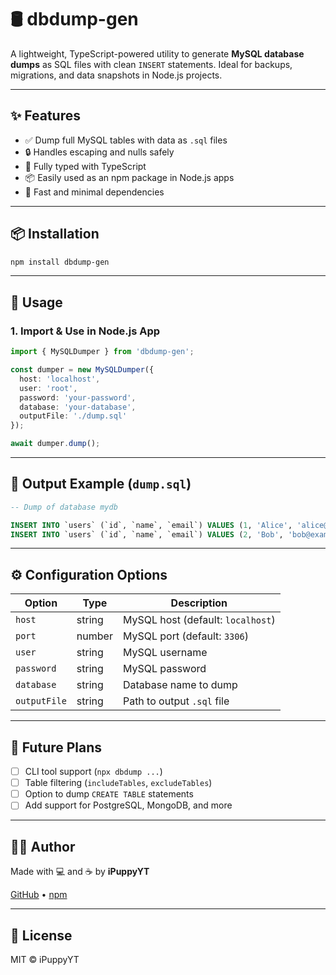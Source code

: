 # 🛢️ dbdump-gen

A lightweight, TypeScript-powered utility to generate **MySQL database dumps** as SQL files with clean `INSERT` statements. Ideal for backups, migrations, and data snapshots in Node.js projects.

---

## ✨ Features

- ✅ Dump full MySQL tables with data as `.sql` files  
- 🔒 Handles escaping and nulls safely  
- 🔧 Fully typed with TypeScript  
- 📦 Easily used as an npm package in Node.js apps  
- 🚀 Fast and minimal dependencies  

---

## 📦 Installation

```bash
npm install dbdump-gen
```

---

## 🚀 Usage

### 1. Import & Use in Node.js App

```ts
import { MySQLDumper } from 'dbdump-gen';

const dumper = new MySQLDumper({
  host: 'localhost',
  user: 'root',
  password: 'your-password',
  database: 'your-database',
  outputFile: './dump.sql'
});

await dumper.dump();
```

---

## 📂 Output Example (`dump.sql`)

```sql
-- Dump of database mydb

INSERT INTO `users` (`id`, `name`, `email`) VALUES (1, 'Alice', 'alice@example.com');
INSERT INTO `users` (`id`, `name`, `email`) VALUES (2, 'Bob', 'bob@example.com');
```

---

## ⚙️ Configuration Options

| Option       | Type     | Description                        |
|--------------|----------|------------------------------------|
| `host`       | string   | MySQL host (default: `localhost`)  |
| `port`       | number   | MySQL port (default: `3306`)       |
| `user`       | string   | MySQL username                     |
| `password`   | string   | MySQL password                     |
| `database`   | string   | Database name to dump              |
| `outputFile` | string   | Path to output `.sql` file         |

---

## 🔧 Future Plans

- [ ] CLI tool support (`npx dbdump ...`)
- [ ] Table filtering (`includeTables`, `excludeTables`)
- [ ] Option to dump `CREATE TABLE` statements
- [ ] Add support for PostgreSQL, MongoDB, and more

---

## 🧑‍💻 Author

Made with 💻 and ☕ by **iPuppyYT**

[GitHub](https://github.com/ipuppyyt) • [npm](https://www.npmjs.com/package/dbdump-gen)

---

## 📝 License

MIT © iPuppyYT
